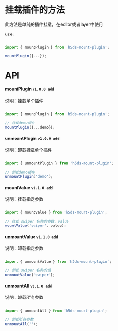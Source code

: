 # 挂载插件的方法

此方法是单纯的插件挂载，在editor或者layer中使用

use:

```javascript

import { mountPlugin } from 'h5ds-mount-plugin';

mountPlugin({...});

```
# API

#### mountPlugin `v1.0.0 add`

说明：挂载单个插件

```javascript

import { mountPlugin } from 'h5ds-mount-plugin';

// 挂载demo插件
mountPlugin({...demo});

```

#### unmountPlugin `v1.0.0 add`


说明：卸载挂载单个插件

```javascript

import { unmountPlugin } from 'h5ds-mount-plugin';

// 卸载demo插件
unmountPlugin('demo');

```

#### mountValue `v1.1.0 add`

说明：挂载指定参数

```javascript

import { mountValue } from 'h5ds-mount-plugin';

// 挂载 swiper 名称的参数，value
mountValue('swiper', value);

```

#### unmountValue `v1.1.0 add`

说明：卸载指定参数

```javascript

import { unmountValue } from 'h5ds-mount-plugin';

// 卸载 swiper 名称的值
unmountValue('swiper');

```

#### unmountAll `v1.1.0 add`

说明：卸载所有参数

```javascript

import { unmountAll } from 'h5ds-mount-plugin';

// 卸载所有参数
unmountAll('');

```
